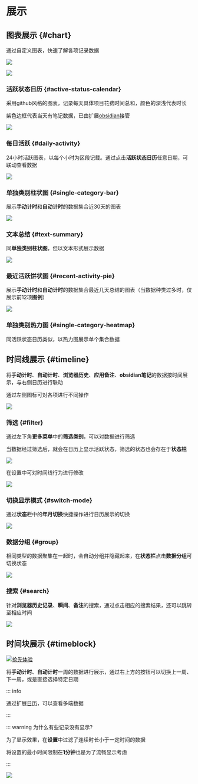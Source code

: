 # 展示

## 图表展示 {#chart}

通过自定义图表，快速了解各项记录数据

![](https://cdn.jsdelivr.net/gh/shion-app/docs/src/public/assets/zh/overview/overview.png)

![](https://cdn.jsdelivr.net/gh/shion-app/docs/src/public/assets/zh/overview/overview2.png)

### 活跃状态日历 {#active-status-calendar}

采用github风格的图表，记录每天具体项目花费时间总和，颜色的深浅代表时长

紫色边框代表当天有笔记数据，已由扩展[obsidian](./obsidian.md)接管

![](https://cdn.jsdelivr.net/gh/shion-app/docs/src/public/assets/zh/overview/active-status-calendar.png)


### 每日活跃 {#daily-activity}

24小时活跃图表，以每个小时为区段记载。通过点击**活跃状态日历**任意日期，可联动查看数据

![](https://cdn.jsdelivr.net/gh/shion-app/docs/src/public/assets/zh/overview/daily-activity.png)


### 单独类别柱状图 {#single-category-bar}

展示**手动计时**和**自动计时**的数据集合近30天的图表

![](https://cdn.jsdelivr.net/gh/shion-app/docs/src/public/assets/zh/overview/single-category-bar.png)


### 文本总结 {#text-summary}

同**单独类别柱状图**，但以文本形式展示数据

![](https://cdn.jsdelivr.net/gh/shion-app/docs/src/public/assets/zh/overview/text-summary.png)

### 最近活跃饼状图 {#recent-activity-pie}

展示**手动计时**和**自动计时**的数据集合最近几天总结的图表（当数据种类过多时，仅展示前12项**图例**）

![](https://cdn.jsdelivr.net/gh/shion-app/docs/src/public/assets/zh/overview/recent-activity-pie.png)

### 单独类别热力图 {#single-category-heatmap}

同活跃状态日历类似，以热力图展示单个集合数据

## 时间线展示 {#timeline}

将**手动计时**、**自动计时**、**浏览器历史**、**应用备注**、**obsidian笔记**的数据按时间展示，与右侧日历进行联动

通过左侧图标可对各项进行不同操作

![](https://cdn.jsdelivr.net/gh/shion-app/docs/src/public/assets/zh/timeline/timeline.png)


### 筛选 {#filter}

通过左下角**更多菜单**中的**筛选类别**，可以对数据进行筛选

当数据经过筛选后，就会在日历上显示活跃状态，筛选的状态也会存在于**状态栏**

![](https://cdn.jsdelivr.net/gh/shion-app/docs/src/public/assets/zh/timeline/filter.png)

在设置中可对时间线行为进行修改

![](https://cdn.jsdelivr.net/gh/shion-app/docs/src/public/assets/zh/timeline/behavior.png)


### 切换显示模式 {#switch-mode}

通过**状态栏**中的**年月切换**快捷操作进行日历展示的切换

![](https://cdn.jsdelivr.net/gh/shion-app/docs/src/public/assets/zh/timeline/switch-mode.png)

### 数据分组 {#group}

相同类型的数据聚集在一起时，会自动分组并隐藏起来，在**状态栏**点击**数据分组**可切换状态

![](https://cdn.jsdelivr.net/gh/shion-app/docs/src/public/assets/zh/timeline/group.png)


### 搜索 {#search}

针对**浏览器历史记录**、**瞬间**、**备注**的搜索，通过点击相应的搜索结果，还可以跳转至相应时间

![](https://cdn.jsdelivr.net/gh/shion-app/docs/src/public/assets/zh/timeline/search.png)


## 时间块展示 {#timeblock} 

[![抢先体验](https://img.shields.io/badge/%E6%8A%A2%E5%85%88%E4%BD%93%E9%AA%8C-%237246de)](/zh/guide/early-access)

将**手动计时**、**自动计时**一周的数据进行展示，通过右上方的按钮可以切换上一周、下一周，或是直接选择特定日期

::: info 

通过扩展[日历](./calendar.md)，可以查看多端数据

:::

::: warning 为什么有些记录没有显示?

为了显示效果，在**设置**中过滤了连续时长小于一定时间的数据

将设置的最小时间限制在**1分钟**也是为了流畅显示考虑

:::

![](https://cdn.jsdelivr.net/gh/shion-app/docs/src/public/assets/zh/timeblock/timeblock.png)

